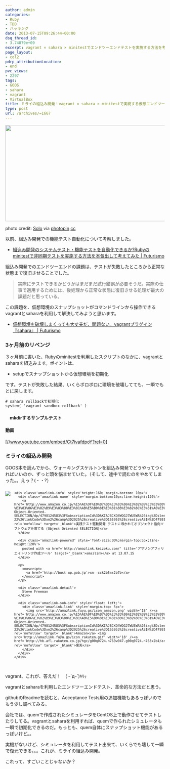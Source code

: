 ```yaml
---
author: admin
categories:
- Ruby
- TDD
- ハッキング
date: 2013-07-15T09:26:44+00:00
dsq_thread_id:
- 3.74879e+09
excerpt: vagrant × sahara × minitestでエンドツーエンドテストを実施する方法を考えてみました
page_layout:
- col2
pdrp_attributionLocation:
- end
pvc_views:
- 2297
tags:
- GOOS
- sahara
- vagrant
- VirtualBox
title: ミライの組込み開発！vagrant × sahara × minitestで実現する仮想エンドツーエンドテスト
type: post
url: /archives/=1667
---
```


[<img src="https://lh6.googleusercontent.com/-uBi8GOg1xtU/UePHmo08g9I/AAAAAAAAArc/vWTDQV5Tl6Q/s800/medium_5567424914.jpg" height="304" width="640" />][1]

photo credit: [Ѕolo][2] via [photopin][3] [cc][4]

以前、組込み開発での機能テスト自動化について考察しました。

  * <a href="https://futurismo.biz/archives/1289" target="_blank">組込み開発のシステムテスト・機能テストを自動化できるか?Rubyのminitestで非同期テストを実施する方法を本気出して考えてみた | Futurismo</a>

組込み開発でのエンドツーエンドの課題は、テストが失敗したところから正常な状態まで復旧させることでした。

> 実際にテストできるかどうかはまだまだ試行錯誤が必要そうだ。実際の仕事で適用するためには、後処理から正常な状態に復旧させる処理が最大の課題だと思っている。

この課題を、仮想環境のスナップショットがコマンドラインから操作できるvagrantとsaharaを利用して解決してみようと思います。

  * <a href="https://futurismo.biz/archives/1660" target="_blank">仮想環境を破壊しまくっても大丈夫だ、問題ない。vagrantプラグイン『sahara』 | Futurismo</a>

### 3ヶ月前のリベンジ

３ヶ月前に書いた、Rubyのminitestを利用したスクリプトのなかに、vagrantとsaharaを組込みます。ポイントは、

  * setupでスナップショットから仮想環境を初期化

です。テストが失敗した結果、いくらボロボロに環境を破壊してても、一瞬でもとに戻します。

    # sahara rollbackで初期化
    system( 'vagrant sandbox rollback' )
    

#### 　mkdirするサンプルテスト



#### 動画

[//www.youtube.com/embed/Ct7ivafdpoY?rel=0]

### ミライの組込み開発

GOOS本を読んでから、ウォーキングスケルトンを組込み開発でどうやってつくればいいのか、ずっと頭を悩ませていた。（そして、途中で読むのをやめてしまった。。えっ？(・・?）

<div class='amazlink-box' style='text-align:left;padding-bottom:20px;font-size:small;/zoom: 1;overflow: hidden;'>
  <div class='amazlink-list' style='clear: both;'>
    <div class='amazlink-image' style='float:left;margin:0px 12px 1px 0px;'>
      <a href='http://www.amazon.co.jp/%E5%AE%9F%E8%B7%B5%E3%83%86%E3%82%B9%E3%83%88%E9%A7%86%E5%8B%95%E9%96%8B%E7%99%BA-%E3%83%86%E3%82%B9%E3%83%88%E3%81%AB%E5%B0%8E%E3%81%8B%E3%82%8C%E3%81%A6%E3%82%AA%E3%83%96%E3%82%B8%E3%82%A7%E3%82%AF%E3%83%88%E6%8C%87%E5%90%91%E3%82%BD%E3%83%95%E3%83%88%E3%82%A6%E3%82%A7%E3%82%A2%E3%82%92%E8%82%B2%E3%81%A6%E3%82%8B-Object-Oriented-SELECTION/dp/4798124583%3FSubscriptionId%3DAKIAJBCXQ4WQGJ7WU3WA%26tag%3Dsleephacker-22%26linkCode%3Dxm2%26camp%3D2025%26creative%3D165953%26creativeASIN%3D4798124583' target='_blank' rel='nofollow'><img src='http://ecx.images-amazon.com/images/I/61vSRgWto0L._SL160_.jpg' style='border: none;' /></a>
    </div>
    
    <div class='amazlink-info' style='height:160; margin-bottom: 10px'>
      <div class='amazlink-name' style='margin-bottom:10px;line-height:120%'>
        <a href='http://www.amazon.co.jp/%E5%AE%9F%E8%B7%B5%E3%83%86%E3%82%B9%E3%83%88%E9%A7%86%E5%8B%95%E9%96%8B%E7%99%BA-%E3%83%86%E3%82%B9%E3%83%88%E3%81%AB%E5%B0%8E%E3%81%8B%E3%82%8C%E3%81%A6%E3%82%AA%E3%83%96%E3%82%B8%E3%82%A7%E3%82%AF%E3%83%88%E6%8C%87%E5%90%91%E3%82%BD%E3%83%95%E3%83%88%E3%82%A6%E3%82%A7%E3%82%A2%E3%82%92%E8%82%B2%E3%81%A6%E3%82%8B-Object-Oriented-SELECTION/dp/4798124583%3FSubscriptionId%3DAKIAJBCXQ4WQGJ7WU3WA%26tag%3Dsleephacker-22%26linkCode%3Dxm2%26camp%3D2025%26creative%3D165953%26creativeASIN%3D4798124583' rel='nofollow' target='_blank'>実践テスト駆動開発 テストに導かれてオブジェクト指向ソフトウェアを育てる (Object Oriented SELECTION)</a>
      </div>
      
      <div class='amazlink-powered' style='font-size:80%;margin-top:5px;line-height:120%'>
        posted with <a href='http://amazlink.keizoku.com/' title='アマゾンアフィリエイトリンク作成ツール' target='_blank'>amazlink</a> at 13.07.15
      </div>
      
      <p>
        <noscript>
          <a href='http://bust-up.gob.jp'>xn--cck2b5as2b7b</a>
        </noscript>
      </p>
      
      <div class='amazlink-detail'>
        Steve Freeman
      </div>
      
      <div class='amazlink-sub-info' style='float: left;'>
        <div class='amazlink-link' style='margin-top: 5px'>
          <img src='http://amazlink.fuyu.gs/icon_amazon.png' width='18' /><a href='http://www.amazon.co.jp/%E5%AE%9F%E8%B7%B5%E3%83%86%E3%82%B9%E3%83%88%E9%A7%86%E5%8B%95%E9%96%8B%E7%99%BA-%E3%83%86%E3%82%B9%E3%83%88%E3%81%AB%E5%B0%8E%E3%81%8B%E3%82%8C%E3%81%A6%E3%82%AA%E3%83%96%E3%82%B8%E3%82%A7%E3%82%AF%E3%83%88%E6%8C%87%E5%90%91%E3%82%BD%E3%83%95%E3%83%88%E3%82%A6%E3%82%A7%E3%82%A2%E3%82%92%E8%82%B2%E3%81%A6%E3%82%8B-Object-Oriented-SELECTION/dp/4798124583%3FSubscriptionId%3DAKIAJBCXQ4WQGJ7WU3WA%26tag%3Dsleephacker-22%26linkCode%3Dxm2%26camp%3D2025%26creative%3D165953%26creativeASIN%3D4798124583' rel='nofollow' target='_blank'>Amazon</a> <img src='http://amazlink.fuyu.gs/icon_rakuten.gif' width='18' /><a href='http://hb.afl.rakuten.co.jp/hgc/g00q0724.n763w947.g00q0724.n763x2b4/archives/c=http%3A%2F%2Fbooks.rakuten.co.jp%2Frb%2F11891807%2F&#038;m=http%3A%2F%2Fm.rakuten.co.jp%2Frms%2Fmsv%2FItem%3Fn%3D11891807%26surl%3Dbook' rel='nofollow' target='_blank'>楽天</a>
        </div>
      </div>
    </div>
  </div>
</div>

vagrant、これが、答えだ！　( ｰ\`дｰ´)ｷﾘｯ

vagrantとsaharaを利用したエンドツーエンドテスト、革命的な方法だと思う。

githubのReadmeを読むと、Acceptance Tests用の追加機能もあるっぽいのでもう少し調べてみる。

会社では、quemで作成されたシミュレータをCentOS上で動作させてテストしたりしてる。vagrantとsaharaを利用すれば、quemで作られたシミュレータも一瞬で初期化できるのだ。もっとも、quem自体にスナップショット機能があるっぽいけど。。

実機がないけど、シミュレータを利用してテスト出来て、いくらでも壊して一瞬で復元できる。。。これが、ミライの組込み開発。

これって、すごいことじゃないか？

 [1]: https://picasaweb.google.com/lh/photo/Dln_dMpNVkmDiwdXToQ2hTyD6hjDXGH6XyE6iLrzolo?feat=embedwebsite
 [2]: http://www.flickr.com/photos/donsolo/5567424914/
 [3]: http://photopin.com
 [4]: http://creativecommons.org/licenses/by-nc-sa/2.0/